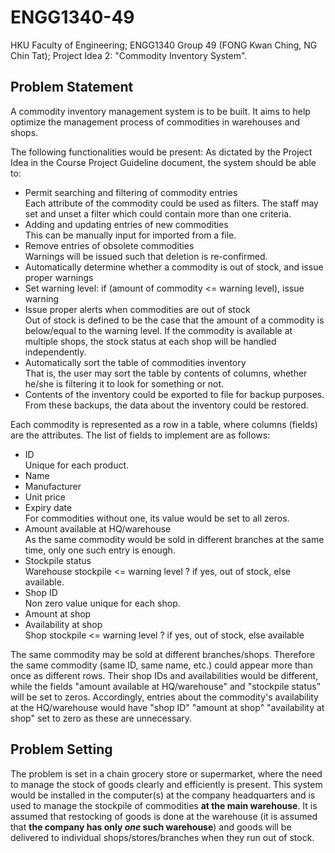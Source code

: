 # ENGG1340-49
 HKU Faculty of Engineering; ENGG1340 Group 49 (FONG Kwan Ching, NG Chin Tat); Project Idea 2: "Commodity Inventory System".
 
 ## Problem Statement
 A commodity inventory management system is to be built. It aims to help optimize the management process of commodities in warehouses and shops.
 
 The following functionalities would be present:
 As dictated by the Project Idea in the Course Project Guideline document, the system should be able to:
 * Permit searching and filtering of commodity entries  
   Each attribute of the commodity could be used as filters. The staff may set and unset a filter which could contain more than one criteria.
 * Adding and updating entries of new commodities  
   This can be manually input for imported from a file.
 * Remove entries of obsolete commodities  
   Warnings will be issued such that deletion is re-confirmed.
 * Automatically determine whether a commodity is out of stock, and issue proper warnings
 * Set warning level: if (amount of commodity <= warning level), issue warning
 * Issue proper alerts when commodities are out of stock  
   Out of stock is defined to be the case that the amount of a commodity is below/equal to the warning level. If the commodity is available at multiple shops, the stock status at each shop will be handled independently.
 * Automatically sort the table of commodities inventory  
   That is, the user may sort the table by contents of columns, whether he/she is filtering it to look for something or not.
 * Contents of the inventory could be exported to file for backup purposes.  
   From these backups, the data about the inventory could be restored.
 
 Each commodity is represented as a row in a table, where columns (fields) are the attributes. The list of fields to implement are as follows:
 - ID                                
   Unique for each product.
 - Name
 - Manufacturer
 - Unit price
 - Expiry date                       
   For commodities without one, its value would be set to all zeros.
 - Amount available at HQ/warehouse  
   As the same commodity would be sold in different branches at the same time, only one such entry is enough.
 - Stockpile status                  
   Warehouse stockpile <= warning level ? if yes, out of stock, else available.
 - Shop ID                           
   Non zero value unique for each shop.
 - Amount at shop                    
 - Availability at shop              
   Shop stockpile <= warning level ? if yes, out of stock, else available
 
 The same commodity may be sold at different branches/shops. Therefore the same commodity (same ID, same name, etc.) could appear more than once as different rows. Their shop IDs and availabilities would be different, while the fields "amount available at HQ/warehouse" and "stockpile status" will be set to zeros. Accordingly, entries about the commodity's availability at the HQ/warehouse would have "shop ID" "amount at shop" "availability at shop" set to zero as these are unnecessary.
 
 ## Problem Setting
 The problem is set in a chain grocery store or supermarket, where the need to manage the stock of goods clearly and efficiently is present. This system would be installed in the computer(s) at the company headquarters and is used to manage the stockpile of commodities **at the main warehouse**. It is assumed that restocking of goods is done at the warehouse (it is assumed that **the company has only _one_ such warehouse**) and goods will be delivered to individual shops/stores/branches when they run out of stock.
